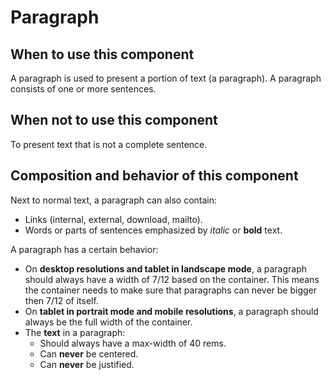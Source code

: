 # Paragraph

## When to use this component

A paragraph is used to present a portion of text (a paragraph). A paragraph consists of one or more sentences.

## When not to use this component

To present text that is not a complete sentence.

## Composition and behavior of this component

Next to normal text, a paragraph can also contain:

* Links (internal, external, download, mailto).
* Words or parts of sentences emphasized by *italic* or **bold** text.

A paragraph has a certain behavior:

* On **desktop resolutions and tablet in landscape mode**, a paragraph should always have a width of 7/12 based on the container. This means the container needs to make sure that paragraphs can never be bigger then 7/12 of itself.
* On **tablet in portrait mode and mobile resolutions**, a paragraph should always be the full width of the container.
* The **text** in a paragraph:
   * Should always have a max-width of 40 rems.
   * Can **never** be centered.
   * Can **never** be justified.